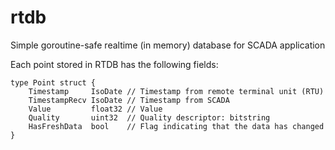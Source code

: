 # rtdb
Simple goroutine-safe realtime (in memory) database for SCADA application

Each point stored in RTDB has the following fields:

```
type Point struct {
	Timestamp     IsoDate // Timestamp from remote terminal unit (RTU) 
	TimestampRecv IsoDate // Timestamp from SCADA
	Value         float32 // Value
	Quality       uint32  // Quality descriptor: bitstring 
	HasFreshData  bool    // Flag indicating that the data has changed
}
```
